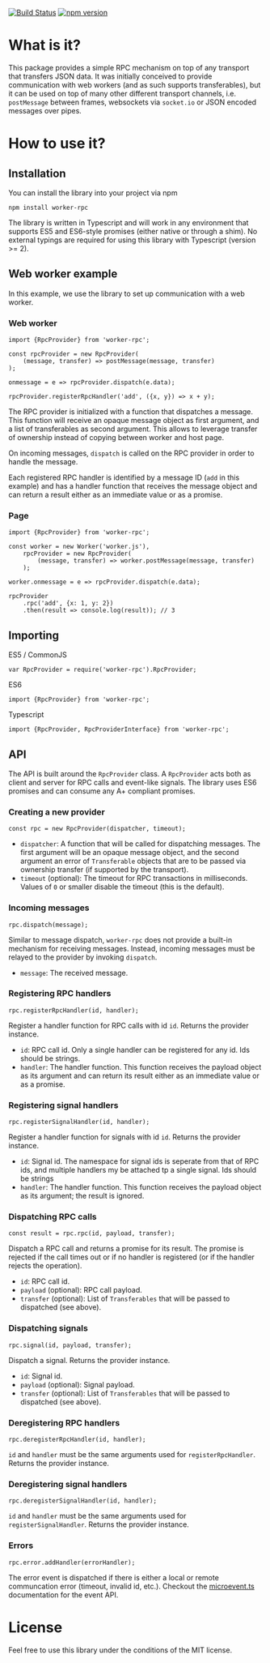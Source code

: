 [![Build Status](https://travis-ci.org/DirtyHairy/worker-rpc.svg?branch=master)](https://travis-ci.org/DirtyHairy/worker-rpc)
[![npm version](https://badge.fury.io/js/worker-rpc.svg)](https://badge.fury.io/js/worker-rpc)

# What is it?

This package provides a simple RPC mechanism on top of any transport that transfers
JSON data. It was initially conceived to provide communication with web workers
(and as such supports transferables), but it can be used on top of many other
different transport channels, i.e. `postMessage` between frames, websockets via
`socket.io` or JSON encoded messages over pipes.

# How to use it?

## Installation

You can install the library into your project via npm

    npm install worker-rpc

The library is written in Typescript and will work in any environment that
supports ES5 and ES6-style promises (either native or through a shim).
No external typings are required for using this library with Typescript (version >= 2).

## Web worker example

In this example, we use the library to set up communication with a web worker.

### Web worker

    import {RpcProvider} from 'worker-rpc';

    const rpcProvider = new RpcProvider(
        (message, transfer) => postMessage(message, transfer)
    );

    onmessage = e => rpcProvider.dispatch(e.data);

    rpcProvider.registerRpcHandler('add', ({x, y}) => x + y);

The RPC provider is initialized with a function that dispatches a message.
This function will receive an opaque message object as first argument, and
a list of transferables as second argument. This allows to leverage transfer
of ownership instead of copying between worker and host page.

On incoming messages, `dispatch` is called on the RPC provider in order to
handle the message.

Each registered RPC handler is identified by a message ID (`add` in this example)
and has a handler function that receives the message object and can return a
result either as an immediate value or as a promise. 

### Page

    import {RpcProvider} from 'worker-rpc';

    const worker = new Worker('worker.js'),
        rpcProvider = new RpcProvider(
            (message, transfer) => worker.postMessage(message, transfer)
        );
    
    worker.onmessage = e => rpcProvider.dispatch(e.data);

    rpcProvider
        .rpc('add', {x: 1, y: 2})
        .then(result => console.log(result)); // 3

## Importing

ES5 / CommonJS

    var RpcProvider = require('worker-rpc').RpcProvider;

ES6

    import {RpcProvider} from 'worker-rpc';

Typescript

    import {RpcProvider, RpcProviderInterface} from 'worker-rpc';

##  API

The API is built around the `RpcProvider` class. A `RpcProvider` acts both as
client and server for RPC calls and event-like signals. The library uses ES6
promises and can consume any A+ compliant promises.

### Creating a new provider

    const rpc = new RpcProvider(dispatcher, timeout);

 * `dispatcher`: A function that will be called for dispatching messages. The
    first argument will be an opaque message object, and the second argument
    an error of `Transferable` objects that are to be passed via ownership
    transfer (if supported by the transport).
 * `timeout` (optional): The timeout for RPC transactions in milliseconds.
    Values of `0` or smaller disable the timeout (this is the default).

### Incoming messages

    rpc.dispatch(message);

Similar to message dispatch, `worker-rpc` does not provide a built-in mechanism
for receiving messages. Instead, incoming messages must be relayed to the provider
by invoking `dispatch`.

 * `message`: The received message.

### Registering RPC handlers

    rpc.registerRpcHandler(id, handler);

Register a handler function for RPC calls with id `id`. Returns the provider instance.

 * `id`: RPC call id. Only a single handler can be registered for any id. Ids should
    be strings.
 * `handler`: The handler function. This function receives the payload object as
    its argument and can return its result either as an immediate value or as a 
    promise.

### Registering signal handlers

    rpc.registerSignalHandler(id, handler);

Register a handler function for signals with id `id`. Returns the provider instance.

 * `id`: Signal id. The namespace for signal ids is seperate from that of RPC ids,
    and multiple handlers my be attached tp a single signal. Ids should be strings
 * `handler`: The handler function. This function receives the payload object as
    its argument; the result is ignored.

### Dispatching RPC calls

    const result = rpc.rpc(id, payload, transfer);

Dispatch a RPC call and returns a promise for its result. The promise is rejected
if the call times out or if no handler is registered (or if the handler rejects
the operation).

 * `id`: RPC call id.
 * `payload` (optional): RPC call payload.
 * `transfer` (optional): List of `Transferables` that will be passed to dispatched
   (see above).

### Dispatching signals

    rpc.signal(id, payload, transfer);

Dispatch a signal. Returns the provider instance.

 * `id`: Signal id.
 * `payload` (optional): Signal payload.
 * `transfer` (optional): List of `Transferables` that will be passed to dispatched
   (see above).

### Deregistering RPC handlers

    rpc.deregisterRpcHandler(id, handler);

`id` and `handler` must be the same arguments used for `registerRpcHandler`.
Returns the provider instance.

### Deregistering signal handlers

    rpc.deregisterSignalHandler(id, handler);

`id` and `handler` must be the same arguments used for `registerSignalHandler`.
Returns the provider instance.

### Errors

    rpc.error.addHandler(errorHandler);

The error event is dispatched if there is either a local or remote communcation
error (timeout, invalid id, etc.). Checkout the
[microevent.ts](https://github.com/DirtyHairy/microevent)
documentation for the event API.

# License

Feel free to use this library under the conditions of the MIT license.

